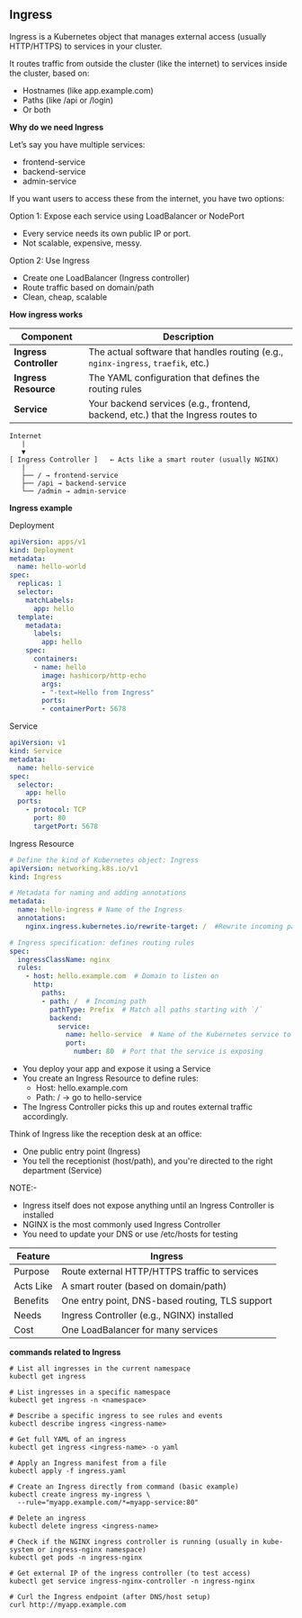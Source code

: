 ## Ingress
Ingress is a Kubernetes object that manages external access (usually HTTP/HTTPS) to services in your cluster.

It routes traffic from outside the cluster (like the internet) to services inside the cluster, based on:
- Hostnames (like app.example.com)
- Paths (like /api or /login)
- Or both

**Why do we need Ingress**

Let’s say you have multiple services:
- frontend-service
- backend-service
- admin-service

If you want users to access these from the internet, you have two options:

Option 1: Expose each service using LoadBalancer or NodePort
- Every service needs its own public IP or port.
- Not scalable, expensive, messy.

Option 2: Use Ingress
- Create one LoadBalancer (Ingress controller)
- Route traffic based on domain/path
- Clean, cheap, scalable

**How ingress works**

| Component              | Description                                                                       |
| ---------------------- | --------------------------------------------------------------------------------- |
| **Ingress Controller** | The actual software that handles routing (e.g., `nginx-ingress`, `traefik`, etc.) |
| **Ingress Resource**   | The YAML configuration that defines the routing rules                             |
| **Service**            | Your backend services (e.g., frontend, backend, etc.) that the Ingress routes to  |

```
Internet
   |
   ▼
[ Ingress Controller ]   ← Acts like a smart router (usually NGINX)
   |
   ├── / → frontend-service
   ├── /api → backend-service
   └── /admin → admin-service

```

**Ingress example**

Deployment
```yaml
apiVersion: apps/v1
kind: Deployment
metadata:
  name: hello-world
spec:
  replicas: 1
  selector:
    matchLabels:
      app: hello
  template:
    metadata:
      labels:
        app: hello
    spec:
      containers:
      - name: hello
        image: hashicorp/http-echo
        args:
        - "-text=Hello from Ingress"
        ports:
        - containerPort: 5678
```

Service
```yaml
apiVersion: v1
kind: Service
metadata:
  name: hello-service
spec:
  selector:
    app: hello
  ports:
    - protocol: TCP
      port: 80
      targetPort: 5678
```

Ingress Resource
```yaml
# Define the kind of Kubernetes object: Ingress
apiVersion: networking.k8s.io/v1
kind: Ingress

# Metadata for naming and adding annotations
metadata:
  name: hello-ingress # Name of the Ingress
  annotations:
    nginx.ingress.kubernetes.io/rewrite-target: /  #Rewrite incoming path to `/`

# Ingress specification: defines routing rules
spec:
  ingressClassName: nginx
  rules:
    - host: hello.example.com  # Domain to listen on
      http:
        paths:
        - path: /  # Incoming path
          pathType: Prefix  # Match all paths starting with `/`
          backend:
            service:
              name: hello-service  # Name of the Kubernetes service to route to
              port:
                number: 80  # Port that the service is exposing
```

- You deploy your app and expose it using a Service
- You create an Ingress Resource to define rules:
  - Host: hello.example.com
  - Path: / → go to hello-service
- The Ingress Controller picks this up and routes external traffic accordingly.

Think of Ingress like the reception desk at an office:
- One public entry point (Ingress)
- You tell the receptionist (host/path), and you're directed to the right department (Service)

NOTE:-
- Ingress itself does not expose anything until an Ingress Controller is installed
- NGINX is the most commonly used Ingress Controller
- You need to update your DNS or use /etc/hosts for testing

| Feature   | Ingress                                         |
| --------- | ----------------------------------------------- |
| Purpose   | Route external HTTP/HTTPS traffic to services   |
| Acts Like | A smart router (based on domain/path)           |
| Benefits  | One entry point, DNS-based routing, TLS support |
| Needs     | Ingress Controller (e.g., NGINX) installed      |
| Cost      | One LoadBalancer for many services              |

**commands related to Ingress**

```
# List all ingresses in the current namespace
kubectl get ingress

# List ingresses in a specific namespace
kubectl get ingress -n <namespace>

# Describe a specific ingress to see rules and events
kubectl describe ingress <ingress-name>

# Get full YAML of an ingress
kubectl get ingress <ingress-name> -o yaml

# Apply an Ingress manifest from a file
kubectl apply -f ingress.yaml

# Create an Ingress directly from command (basic example)
kubectl create ingress my-ingress \
  --rule="myapp.example.com/*=myapp-service:80"
  
# Delete an ingress
kubectl delete ingress <ingress-name>

# Check if the NGINX ingress controller is running (usually in kube-system or ingress-nginx namespace)
kubectl get pods -n ingress-nginx

# Get external IP of the ingress controller (to test access)
kubectl get service ingress-nginx-controller -n ingress-nginx

# Curl the Ingress endpoint (after DNS/host setup)
curl http://myapp.example.com
```
